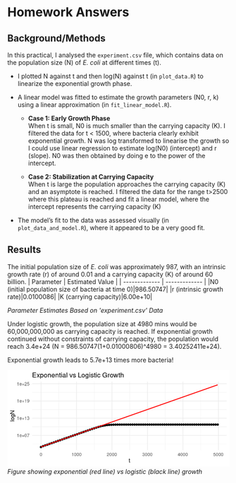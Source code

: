 # Homework Answers 

## Background/Methods

In this practical, I analysed the `experiment.csv` file, which contains data on the population size (N) of *E. coli* at different times (t).

* I plotted N against t and then log(N) against t (in `plot_data.R`) to linearize the exponential growth phase.
* A linear model was fitted to estimate the growth parameters (N0, r, k) using a linear approximation (in `fit_linear_model.R`).

  - **Case 1: Early Growth Phase**  
    When t is small, N0 is much smaller than the carrying capacity (K). I filtered the data for t < 1500, where bacteria clearly exhibit exponential growth. N was log transformed to linearise the growth so I could use linear regression to estimate log(N0) (intercept) and r (slope). N0 was then obtained by doing e to the power of the intercept.

  - **Case 2: Stabilization at Carrying Capacity**  
    When t is large the population approaches the carrying capacity (K) and an asymptote is reached. I filtered the data for the range t>2500 where this plateau is reached and fit a linear model, where the intercept represents the carrying capacity (K)

* The model’s fit to the data was assessed visually (in `plot_data_and_model.R`), where it appeared to be a very good fit.

## Results 

The initial population size of *E. coli* was approximately 987, with an intrinsic growth rate (r) of around 0.01 and a carrying capacity (K) of around 60 billion.
| Parameter  | Estimated Value |
| ------------- | ------------- |
|N0 (initial population size of bacteria at time 0)|986.50747|
|r (intrinsic growth rate)|0.0100086|
|K (carrying capacity)|6.00e+10|

*Parameter Estimates Based on 'experiment.csv' Data*


Under logistic growth, the population size at 4980 mins would be 60,000,000,000 as carrying capacity is reached.
If exponential growth continued without constraints of carrying capacity, the population would reach 3.4e+24 (N = 986.50747(1+0.01000806)^4980 = 3.40252411e+24).

Exponential growth leads to 5.7e+13 times more bacteria!

![logistic_growth](./Exponential_vs_Logistic_Growth_Plot.png)
*Figure showing exponential (red line) vs logistic (black line) growth*

